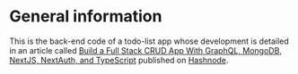 # General information

This is the back-end code of a todo-list app whose development is detailed in an article called [Build a Full Stack CRUD App With GraphQL, MongoDB, NextJS, NextAuth, and TypeScript](https://juansebastian.hashnode.dev/build-a-full-stack-crud-app-with-graphql-mongodb-nextjs-nextauth-and-typescript) published on [Hashnode](https://hashnode.com/).
